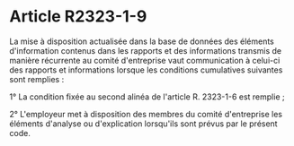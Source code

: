 # Article R2323-1-9

La mise à disposition actualisée dans la base de données des éléments d'information contenus dans les rapports et des informations transmis de manière récurrente au comité d'entreprise vaut communication à celui-ci des rapports et informations lorsque les conditions cumulatives suivantes sont remplies : 

1° La condition fixée au second alinéa de l'article R. 2323-1-6 est remplie ; 

2° L'employeur met à disposition des membres du comité d'entreprise les éléments d'analyse ou d'explication lorsqu'ils sont prévus par le présent code.